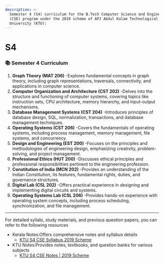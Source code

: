```yaml
---
description: >-
  Semester 4 (S4) curriculum for the B.Tech Computer Science and Engineering
  (CSE) program under the 2019 scheme of APJ Abdul Kalam Technological
  University (KTU):
---
```


# S4

### 📚 Semester 4 Curriculum

1. **Graph Theory (MAT 206)** -Explores fundamental concepts in graph theory, including graph representations, traversals, connectivity, and applications in computer science.
2. **Computer Organization and Architecture (CST 202)** -Delves into the structure and functioning of computer systems, covering topics like instruction sets, CPU architecture, memory hierarchy, and input-output mechanisms.
3. **Database Management Systems (CST 204)** -Introduces principles of database design, SQL, normalization, transactions, and database management techniques.
4. **Operating Systems (CST 206)** -Covers the fundamentals of operating systems, including process management, memory management, file systems, and concurrency.
5. **Design and Engineering (EST 200)** -Focuses on the principles and methodologies of engineering design, emphasizing creativity, problem-solving, and project management.
6. **Professional Ethics (HUT 200)** -Discusses ethical principles and professional responsibilities pertinent to the engineering profession.
7. **Constitution of India (MCN 202)** -Provides an understanding of the Indian Constitution, its features, fundamental rights, duties, and governance structures.
8. **Digital Lab (CSL 202)** -Offers practical experience in designing and implementing digital circuits and systems.
9. **Operating Systems Lab (CSL 206)** -Provides hands-on experience with operating system concepts, including process scheduling, synchronization, and file management.

***

For detailed syllabi, study materials, and previous question papers, you can refer to the following resources

* Kerala Notes:Offers comprehensive notes and syllabus details
  * [KTU S4 CSE Syllabus 2019 Scheme](https://www.keralanotes.com/2021/10/KTU-S4-CSE-Syllabus-2019-Scheme-Updated.html)
* KTU Notes:Provides notes, textbooks, and question banks for various subjects
  * [KTU S4 CSE Notes | 2019 Scheme](https://www.ktunotes.in/ktu-s4-cse-notes-2019-scheme/)
